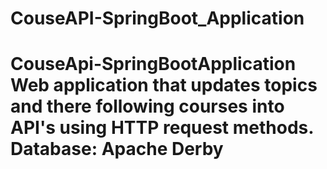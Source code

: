 # CouseAPI-SpringBoot_Application
# CouseApi-SpringBootApplication Web application that updates topics and there following courses into API's using HTTP request methods. Database: Apache Derby
